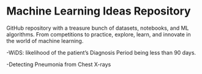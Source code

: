 # **Machine Learning Ideas Repository**
GitHub repository with a treasure bunch of datasets, notebooks, and ML algorithms. From competitions to practice, explore, learn, and innovate in the world of machine learning. 

-WiDS: likelihood of the patient’s Diagnosis Period being less than 90 days.


-Detecting Pneumonia from Chest X-rays

